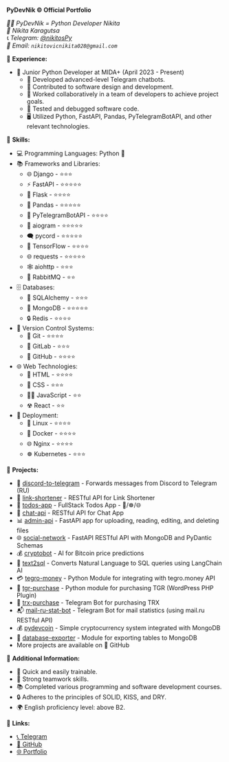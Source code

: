 **PyDevNik © Official Portfolio**

*👨‍💻 PyDevNik = Python Developer Nikita*  
*👤 Nikita Karagutsa*  
*📞 Telegram: [@nikitosPy](https://t.me/nikitosPy)*  
*📧 Email: `nikitovicnikita028@gmail.com`*

🔧 **Experience:**
- 💼 Junior Python Developer at MIDA+ (April 2023 - Present)
  - 🤖 Developed advanced-level Telegram chatbots.
  - 🔨 Contributed to software design and development.
  - 👥 Worked collaboratively in a team of developers to achieve project goals.
  - 🐞 Tested and debugged software code.
  - 🖥️ Utilized Python, FastAPI, Pandas, PyTelegramBotAPI, and other relevant technologies.

🔧 **Skills:**
- 💻 Programming Languages: Python 🐍
- 📚 Frameworks and Libraries:
  - 🌐 Django - ⭐⭐⭐
  - ⚡ FastAPI - ⭐⭐⭐⭐⭐
  - 🔗 Flask - ⭐⭐⭐⭐
  - 🐼 Pandas - ⭐⭐⭐⭐⭐
  - 🤖 PyTelegramBotAPI - ⭐⭐⭐⭐
  - 💬 aiogram - ⭐⭐⭐⭐⭐
  - 🗨 pycord - ⭐⭐⭐⭐⭐
  - 🧠 TensorFlow - ⭐⭐⭐⭐
  - 🌐 requests - ⭐⭐⭐⭐⭐
  - 🕸️ aiohttp - ⭐⭐⭐
  - 🐰 RabbitMQ - ⭐⭐
- 🗄️ Databases:
  - 💽 SQLAlchemy - ⭐⭐⭐
  - 🍃 MongoDB - ⭐⭐⭐⭐⭐
  - 🔒 Redis - ⭐⭐⭐⭐
- 📂 Version Control Systems:
  - 🌲 Git - ⭐⭐⭐⭐
  - 🦊 GitLab - ⭐⭐⭐
  - 🐙 GitHub - ⭐⭐⭐⭐
- 🌐 Web Technologies:
  - 📃 HTML - ⭐⭐⭐⭐
  - 🎨 CSS - ⭐⭐⭐
  - ✍🏻 JavaScript - ⭐⭐
  - ☢ React - ⭐⭐
- 🚀 Deployment:
  - 🐧 Linux - ⭐⭐⭐⭐
  - 🐳 Docker - ⭐⭐⭐⭐
  - 🌐 Nginx - ⭐⭐⭐⭐
  - ☸️ Kubernetes - ⭐⭐⭐

🔧 **Projects:**
- 📨 [discord-to-telegram](https://github.com/PyDevNik/discord-to-telegram) - Forwards messages from Discord to Telegram (RU)
- 🔗 [link-shortener](https://github.com/PyDevNik/link-shortener) - RESTful API for Link Shortener
- 📝 [todos-app](https://github.com/PyDevNik/todos-app) - FullStack Todos App - 🐳/☸️/🌐
- 💬 [chat-api](https://github.com/PyDevNik/chat-api) - RESTful API for Chat App
- 📊 [admin-api](https://github.com/PyDevNik/admin-api) - FastAPI app for uploading, reading, editing, and deleting files
- 🌐 [social-network](https://github.com/PyDevNik/social-network) - FastAPI RESTful API with MongoDB and PyDantic Schemas
- 💰 [cryptobot](https://github.com/PyDevNik/cryptobot) - AI for Bitcoin price predictions
- 📝 [text2sql](https://github.com/PyDevNik/text2sql) - Converts Natural Language to SQL queries using LangChain AI
- 💳 [tegro-money](https://github.com/PyDevNik/tegro-money) - Python Module for integrating with tegro.money API
- 🛒 [tgr-purchase](https://github.com/PyDevNik/tgr-purchase) - Python module for purchasing TGR (WordPress PHP Plugin)
- 🤖 [trx-purchase](https://github.com/PyDevNik/trx-purchase) - Telegram Bot for purchasing TRX
- 📬 [mail-ru-stat-bot](https://github.com/PyDevNik/mail-ru-stat-bot) - Telegram Bot for mail statistics (using mail.ru RESTful API)
- 💰 [pydevcoin](https://github.com/PyDevNik/pydevcoin) - Simple cryptocurrency system integrated with MongoDB
- 📂 [database-exporter](https://github.com/PyDevNik/database-exporter) - Module for exporting tables to MongoDB
- More projects are available on 🐙 GitHub

🔧 **Additional Information:**
- 🎯 Quick and easily trainable.
- 👥 Strong teamwork skills.
- 📚 Completed various programming and software development courses.
- 🔒 Adheres to the principles of SOLID, KISS, and DRY.
- 🌍 English proficiency level: above B2.

🔗 **Links:**
- [📞 Telegram](https://t.me/nikitosPy)
- [🐙 GitHub](https://github.com/PyDevNik)
- [🌐 Portfolio](https://PyDevNik.github.io)
